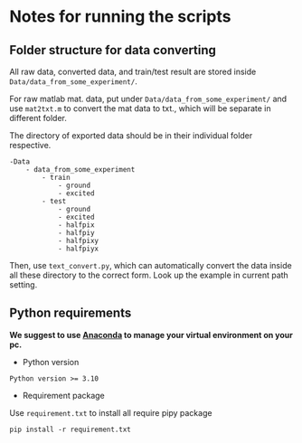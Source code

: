 # Notes for running the scripts

## Folder structure for data converting

All raw data, converted data, and train/test result are stored inside `Data/data_from_some_experiment/`.

For raw matlab mat. data, put under `Data/data_from_some_experiment/` and use `mat2txt.m` to convert the mat data to txt., which will be separate in different folder.

The directory of exported data should be in their individual folder respective.
```
-Data
    - data_from_some_experiment
        - train
            - ground
            - excited
        - test
            - ground
            - excited
            - halfpix
            - halfpiy
            - halfpixy
            - halfpiyx
```

Then, use `text_convert.py`, which can automatically convert the data inside all these directory to the correct form. Look up the example in current path setting.

## Python requirements

**We suggest to use [Anaconda](https://www.anaconda.com/) to manage your virtual environment on your pc.**

* Python version

```
Python version >= 3.10
```

* Requirement package
  
Use `requirement.txt` to install all require pipy package
```
pip install -r requirement.txt
```